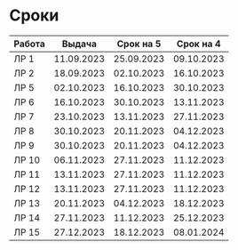 # Сроки
| Работа | Выдача     | Срок на 5   | Срок на 4   |
|--------|------------|-------------|-------------|
| ЛР 1   | 11.09.2023 | 25.09.2023  | 09.10.2023  |
| ЛР 2   | 18.09.2023 | 02.10.2023  | 16.10.2023  |
| ЛР 5   | 02.10.2023 | 16.10.2023  | 30.10.2023  |
| ЛР 6   | 16.10.2023 | 30.10.2023  | 13.11.2023  |
| ЛР 7   | 23.10.2023 | 13.11.2023  | 27.11.2023  |
| ЛР 8   | 30.10.2023 | 20.11.2023  | 04.12.2023  |
| ЛР 9   | 30.10.2023 | 20.11.2023  | 04.12.2023  |
| ЛР 10  | 06.11.2023 | 27.11.2023  | 11.12.2023  |
| ЛР 11  | 13.11.2023 | 27.11.2023  | 11.12.2023  |
| ЛР 12  | 13.11.2023 | 27.11.2023  | 11.12.2023  |
| ЛР 13  | 20.11.2023 | 04.12.2023  | 18.12.2023  |
| ЛР 14  | 27.11.2023 | 11.12.2023  | 25.12.2023  |
| ЛР 15  | 27.12.2023 | 18.12.2023  | 08.01.2024  |
